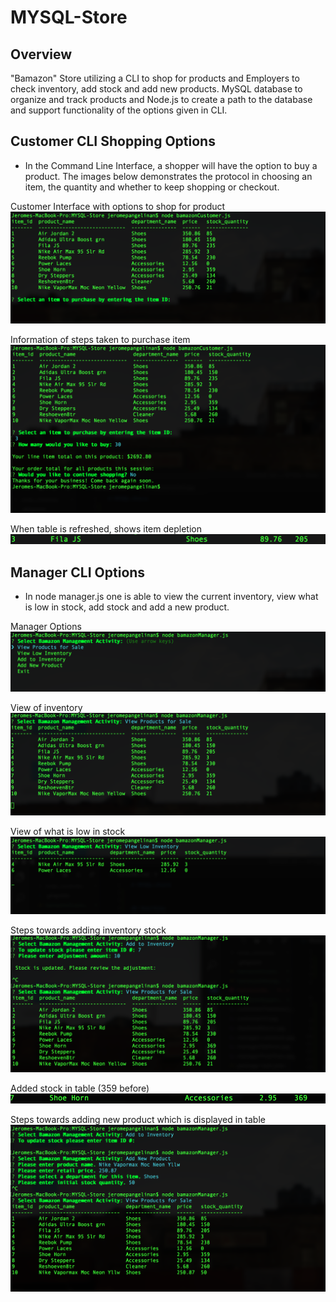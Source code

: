 # MYSQL-Store


## Overview
"Bamazon" Store utilizing a CLI to shop for products and Employers to check inventory, add stock and add new products. MySQL database to organize and track products and Node.js to create a path to the database and support functionality of the options given
in CLI.

## Customer CLI Shopping Options
* In the Command Line Interface, a shopper will have the option to buy a product. The images below demonstrates the protocol in choosing an item, the quantity and whether to keep shopping or checkout.

Customer Interface with options to shop for product
![Customer Shopping CLI](customerCli.jpg)

Information of steps taken to purchase item
![Customer Checkout CLI](customerCheckout.jpg)

When table is refreshed, shows item depletion
![Customer Stock Depleted](depletedStock.jpg)


## Manager CLI Options
* In node manager.js one is able to view the current inventory, view what is low in stock, add stock and add a new product. 

Manager Options
![Manager CLI Options](managerOptions.jpg)

View of inventory
![Manager Product View](managerProdView.jpg)

View of what is low in stock
![Manager Low Stock](managerLowstock.jpg)

Steps towards adding inventory stock
![Manager Add Stock](managerAddstock.jpg)

Added stock in table (359 before)
![Add Stock by Ten](stockAddten.jpg)

Steps towards adding new product which is displayed in table
![Add New Product](managerNewprod.jpg)


